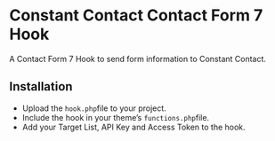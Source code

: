 # Constant Contact Contact Form 7 Hook
A Contact Form 7 Hook to send form information to Constant Contact.

## Installation
- Upload the ```hook.php```file to your project.
- Include the hook in your theme’s ```functions.php```file.
- Add your Target List, API Key and Access Token to the hook.
